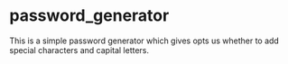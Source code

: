 # password_generator
This is a simple password generator which gives opts us whether to add special characters and capital letters.
